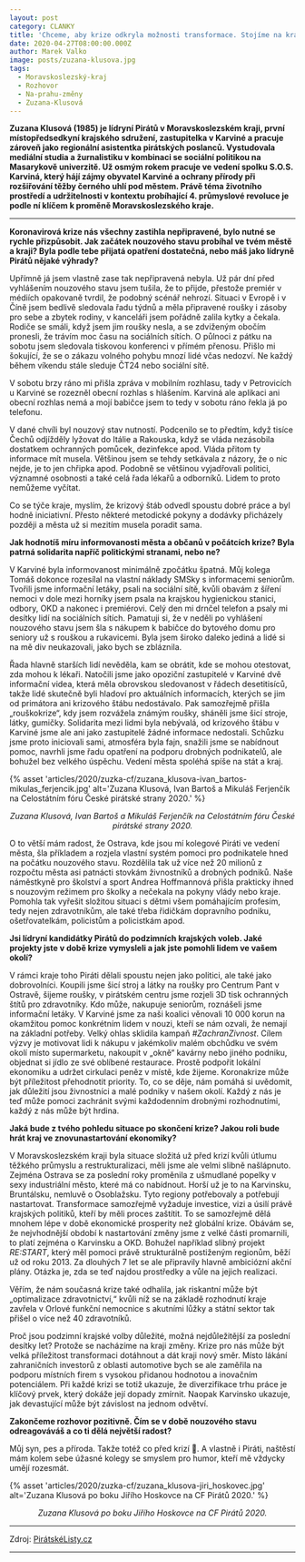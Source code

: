 ```yaml
---
layout: post
category: CLANKY
title: 'Chceme, aby krize odkryla možnosti transformace. Stojíme na kraji změny, říká Pirátka Zuzana Klusová'
date: 2020-04-27T08:00:00.000Z
author: Marek Valko
image: posts/zuzana-klusova.jpg
tags:
  - Moravskoslezský-kraj
  - Rozhovor
  - Na-prahu-změny
  - Zuzana-Klusová
---
```


**Zuzana Klusová (1985) je lídryní Pirátů v Moravskoslezském kraji, první místopředsedkyní krajského sdružení, zastupitelka v Karviné a pracuje zároveň jako regionální asistentka pirátských poslanců. Vystudovala mediální studia a žurnalistiku v kombinaci se sociální politikou na Masarykově univerzitě. Už osmým rokem pracuje ve vedení spolku S.O.S. Karviná, který hájí zájmy obyvatel Karviné a ochrany přírody při rozšiřování těžby černého uhlí pod městem. Právě téma životního prostředí a udržitelnosti v kontextu probíhající 4. průmyslové revoluce je podle ní klíčem k proměně Moravskoslezského kraje.**

<hr />

**Koronavirová krize nás všechny zastihla nepřipravené, bylo nutné se rychle přizpůsobit. Jak začátek nouzového stavu probíhal ve tvém městě a kraji? Byla podle tebe přijatá opatření dostatečná, nebo máš jako lídryně Pirátů nějaké výhrady?**

Upřímně já jsem vlastně zase tak nepřipravená nebyla. Už pár dní před vyhlášením nouzového stavu jsem tušila, že to přijde, přestože premiér v médiích opakovaně tvrdil, že podobný scénář nehrozí. Situaci v Evropě i v Číně jsem bedlivě sledovala řadu týdnů a měla připravené roušky i zásoby pro sebe a zbytek rodiny, v kanceláři jsem pořádně zalila kytky a čekala. Rodiče se smáli, když jsem jim roušky nesla, a se zdviženým obočím pronesli, že trávím moc času na sociálních sítích. O půlnoci z pátku na sobotu jsem sledovala tiskovou konferenci v přímém přenosu. Přišlo mi šokující, že se o zákazu volného pohybu mnozí lidé včas nedozví. Ne každý během víkendu stále sleduje ČT24 nebo sociální sítě.

V sobotu brzy ráno mi přišla zpráva v mobilním rozhlasu, tady v Petrovicích u Karviné se rozezněl obecní rozhlas s hlášením. Karviná ale aplikaci ani obecní rozhlas nemá a mojí babičce jsem to tedy v sobotu ráno řekla já po telefonu.

V dané chvíli byl nouzový stav nutností. Podcenilo se to předtím, když tisíce Čechů odjížděly lyžovat do Itálie a Rakouska, když se vláda nezásobila dostatkem ochranných pomůcek, dezinfekce apod. Vláda přitom ty informace mít musela. Většinou jsem se tehdy setkávala z názory, že o nic nejde, je to jen chřipka apod. Podobně se většinou vyjadřovali politici, významné osobnosti a také celá řada lékařů a odborníků. Lidem to proto nemůžeme vyčítat.

Co se týče kraje, myslím, že krizový štáb odvedl spoustu dobré práce a byl hodně iniciativní. Přesto některé metodické pokyny a dodávky přicházely později a města už si mezitím musela poradit sama.

**Jak hodnotíš míru informovanosti města a občanů v počátcích krize? Byla patrná solidarita napříč politickými stranami, nebo ne?**

V Karviné byla informovanost minimálně zpočátku špatná. Můj kolega Tomáš dokonce rozesílal na vlastní náklady SMSky s informacemi seniorům. Tvořili jsme informační letáky, psali na sociální sítě, kvůli obavám z šíření nemoci v dole mezi horníky jsem psala na krajskou hygienickou stanici, odbory, OKD a nakonec i premiérovi. Celý den mi drnčel telefon a psaly mi desítky lidí na sociálních sítích. Pamatuji si, že v neděli po vyhlášení nouzového stavu jsem šla s nákupem k babičce do bytového domu pro seniory už s rouškou a rukavicemi. Byla jsem široko daleko jediná a lidé si na mě div neukazovali, jako bych se zbláznila.

Řada hlavně starších lidí nevěděla, kam se obrátit, kde se mohou otestovat, zda mohou k lékaři. Natočili jsme jako opoziční zastupitelé v Karviné dvě informační videa, která měla obrovskou sledovanost v řádech desetitisíců, takže lidé skutečně byli hladoví pro aktuálních informacích, kterých se jim od primátora ani krizového štábu nedostávalo. Pak samozřejmě přišla „rouškokrize“, kdy jsem rozvážela známým roušky, sháněli jsme šicí stroje, látky, gumičky. Solidarita mezi lidmi byla nebývalá, od krizového štábu v Karviné jsme ale ani jako zastupitelé žádné informace nedostali. Schůzku jsme proto iniciovali sami, atmosféra byla fajn, snažili jsme se nabídnout pomoc, navrhli jsme řadu opatření na podporu drobných podnikatelů, ale bohužel bez velkého úspěchu. Vedení města spoléhá spíše na stát a kraj.

{% asset 'articles/2020/zuzka-cf/zuzana_klusova-ivan_bartos-mikulas_ferjencik.jpg' alt='Zuzana Klusová, Ivan Bartoš a Mikuláš Ferjenčík na Celostátním fóru České pirátské strany 2020.' %}

<p style="text-align: center"><i>Zuzana Klusová, Ivan Bartoš a Mikuláš Ferjenčík na Celostátním fóru České pirátské strany 2020.</i></p>

O to větší mám radost, že Ostrava, kde jsou mí kolegové Piráti ve vedení města, šla příkladem a rozjela vlastní systém pomoci pro podnikatele hned na počátku nouzového stavu. Rozdělila tak už více než 20 milionů z rozpočtu města asi patnácti stovkám živnostníků a drobných podniků. Naše náměstkyně pro školství a sport Andrea Hoffmannová přišla prakticky ihned s nouzovým režimem pro školky a nečekala na pokyny vlády nebo kraje. Pomohla tak vyřešit složitou situaci s dětmi všem pomáhajícím profesím, tedy nejen zdravotníkům, ale také třeba řidičkám dopravního podniku, ošetřovatelkám, policistům a policistkám apod.

**Jsi lídryní kandidátky Pirátů do podzimních krajských voleb. Jaké projekty jste v době krize vymysleli a jak jste pomohli lidem ve vašem okolí?**

V rámci kraje toho Piráti dělali spoustu nejen jako politici, ale také jako dobrovolníci. Koupili jsme šicí stroj a látky na roušky pro Centrum Pant v Ostravě, šijeme roušky, v pirátském centru jsme rozjeli 3D tisk ochranných štítů pro zdravotníky. Kdo může, nakupuje seniorům, roznášeli jsme informační letáky. V Karviné jsme za naši koalici věnovali 10 000 korun na okamžitou pomoc konkrétním lidem v nouzi, kteří se nám ozvali, že nemají na základní potřeby. Velký ohlas sklidila kampaň *#ZachranZivnost*. Cílem výzvy je motivovat lidi k nákupu v jakémkoliv malém obchůdku ve svém okolí místo supermarketu, nakoupit v „okně“ kavárny nebo jiného podniku, objednat si jídlo ze své oblíbené restaurace. Prostě podpořit lokální ekonomiku a udržet cirkulaci peněz v místě, kde žijeme. Koronakrize může být příležitost přehodnotit priority. To, co se děje, nám pomáhá si uvědomit, jak důležití jsou živnostníci a malé podniky v našem okolí. Každý z nás je teď může pomoci zachránit svými každodenním drobnými rozhodnutími, každý z nás může být hrdina.

**Jaká bude z tvého pohledu situace po skončení krize? Jakou roli bude hrát kraj ve znovunastartování ekonomiky?**

V Moravskoslezském kraji byla situace složitá už před krizí kvůli útlumu těžkého průmyslu a restrukturalizaci, měli jsme ale velmi slibně našlápnuto. Zejména Ostrava se za poslední roky proměnila z ušmudlané popelky v sexy industriální město, které má co nabídnout. Horší už je to na Karvinsku, Bruntálsku, nemluvě o Osoblažsku. Tyto regiony potřebovaly a potřebují nastartovat. Transformace samozřejmě vyžaduje investice, vizi a úsilí právě krajských politiků, kteří by měli proces zaštítit. To se samozřejmě dělá mnohem lépe v době ekonomické prosperity než globální krize. Obávám se, že nejvhodnější období k nastartování změny jsme z velké části promarnili, to platí zejména o Karvinsku a OKD. Bohužel například slibný projekt *RE:START*, který měl pomoci právě strukturálně postiženým regionům, běží už od roku 2013. Za dlouhých 7 let se ale připravily hlavně ambiciózní akční plány. Otázka je, zda se teď najdou prostředky a vůle na jejich realizaci.

Věřím, že nám současná krize také odhalila, jak riskantní může být „optimalizace zdravotnictví,“ kvůli níž se na základě rozhodnutí kraje zavřela v Orlové funkční nemocnice s akutními lůžky a státní sektor tak přišel o více než 40 zdravotníků.

Proč jsou podzimní krajské volby důležité, možná nejdůležitější za poslední desítky let?
Protože se nacházíme na kraji změny. Krize pro nás může být velká příležitost transformaci dotáhnout a dát kraji nový směr. Místo lákání zahraničních investorů z oblasti automotive bych se ale zaměřila na podporu místních firem s vysokou přidanou hodnotou a inovačním potenciálem. Při každé krizi se totiž ukazuje, že diverzifikace trhu práce je klíčový prvek, který dokáže její dopady zmírnit. Naopak Karvinsko ukazuje, jak devastující může být závislost na jednom odvětví.

**Zakončeme rozhovor pozitivně. Čím se v době nouzového stavu odreagováváš a co ti dělá největší radost?**

Můj syn, pes a příroda. Takže totéž co před krizí &#x1F642;. A vlastně i Piráti, naštěstí mám kolem sebe úžasné kolegy se smyslem pro humor, kteří mě vždycky umějí rozesmát.

{% asset 'articles/2020/zuzka-cf/zuzana_klusova-jiri_hoskovec.jpg' alt='Zuzana Klusová po boku Jiřího Hoskovce na CF Pirátů 2020.' %}

<p style="text-align: center"><i>Zuzana Klusová po boku Jiřího Hoskovce na CF Pirátů 2020.</i></p>

---

Zdroj: [PirátskéListy.cz](https://www.piratskelisty.cz/clanek-3129-chceme-aby-krize-odkryla-moznosti-transformace-stojime-na-kraji-zmeny-rika-piratka-zuzana-klusova)

- - -
